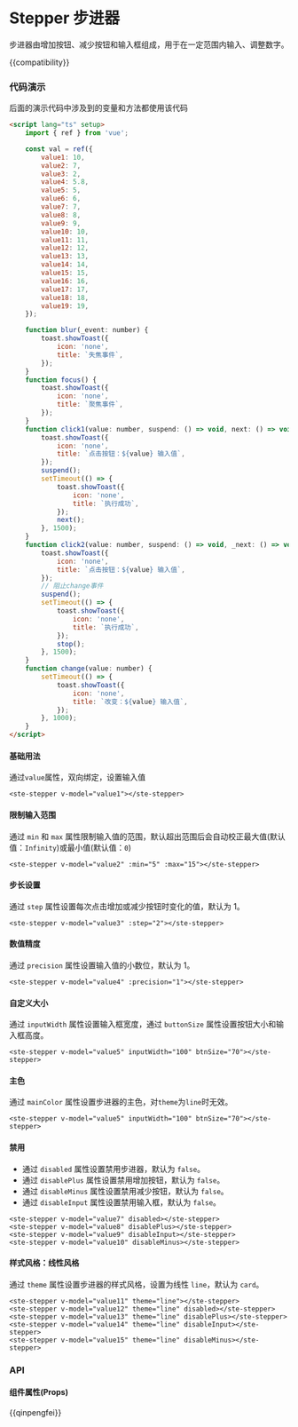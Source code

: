 # Stepper 步进器

步进器由增加按钮、减少按钮和输入框组成，用于在一定范围内输入、调整数字。

{{compatibility}}

### 代码演示

后面的演示代码中涉及到的变量和方法都使用该代码

```html
<script lang="ts" setup>
    import { ref } from 'vue';

    const val = ref({
        value1: 10,
        value2: 7,
        value3: 2,
        value4: 5.8,
        value5: 5,
        value6: 6,
        value7: 7,
        value8: 8,
        value9: 9,
        value10: 10,
        value11: 11,
        value12: 12,
        value13: 13,
        value14: 14,
        value15: 15,
        value16: 16,
        value17: 17,
        value18: 18,
        value19: 19,
    });

    function blur(_event: number) {
        toast.showToast({
            icon: 'none',
            title: `失焦事件`,
        });
    }
    function focus() {
        toast.showToast({
            icon: 'none',
            title: `聚焦事件`,
        });
    }
    function click1(value: number, suspend: () => void, next: () => void, _stop: () => void) {
        toast.showToast({
            icon: 'none',
            title: `点击按钮：${value} 输入值`,
        });
        suspend();
        setTimeout(() => {
            toast.showToast({
                icon: 'none',
                title: `执行成功`,
            });
            next();
        }, 1500);
    }
    function click2(value: number, suspend: () => void, _next: () => void, stop: () => void) {
        toast.showToast({
            icon: 'none',
            title: `点击按钮：${value} 输入值`,
        });
        // 阻止change事件
        suspend();
        setTimeout(() => {
            toast.showToast({
                icon: 'none',
                title: `执行成功`,
            });
            stop();
        }, 1500);
    }
    function change(value: number) {
        setTimeout(() => {
            toast.showToast({
                icon: 'none',
                title: `改变：${value} 输入值`,
            });
        }, 1000);
    }
</script>
```

#### 基础用法

通过`value`属性，双向绑定，设置输入值

```
<ste-stepper v-model="value1"></ste-stepper>
```

#### 限制输入范围

通过 `min` 和 `max` 属性限制输入值的范围，默认超出范围后会自动校正最大值(默认值：`Infinity`)或最小值(默认值：`0`)

```
<ste-stepper v-model="value2" :min="5" :max="15"></ste-stepper>
```

#### 步长设置

通过 `step` 属性设置每次点击增加或减少按钮时变化的值，默认为 1。

```
<ste-stepper v-model="value3" :step="2"></ste-stepper>
```

#### 数值精度

通过 `precision` 属性设置输入值的小数位，默认为 1。

```
<ste-stepper v-model="value4" :precision="1"></ste-stepper>
```

#### 自定义大小

通过 `inputWidth` 属性设置输入框宽度，通过 `buttonSize` 属性设置按钮大小和输入框高度。

```
<ste-stepper v-model="value5" inputWidth="100" btnSize="70"></ste-stepper>
```

#### 主色

通过 `mainColor` 属性设置步进器的主色，对`theme`为`line`时无效。

```
<ste-stepper v-model="value5" inputWidth="100" btnSize="70"></ste-stepper>
```

#### 禁用

-   通过 `disabled` 属性设置禁用步进器，默认为 `false`。
-   通过 `disablePlus` 属性设置禁用增加按钮，默认为 `false`。
-   通过 `disableMinus` 属性设置禁用减少按钮，默认为 `false`。
-   通过 `disableInput` 属性设置禁用输入框，默认为 `false`。

```
<ste-stepper v-model="value7" disabled></ste-stepper>
<ste-stepper v-model="value8" disablePlus></ste-stepper>
<ste-stepper v-model="value9" disableInput></ste-stepper>
<ste-stepper v-model="value10" disableMinus></ste-stepper>
```

#### 样式风格：线性风格

通过 `theme` 属性设置步进器的样式风格，设置为线性 `line`，默认为 `card`。

```
<ste-stepper v-model="value11" theme="line"></ste-stepper>
<ste-stepper v-model="value12" theme="line" disabled></ste-stepper>
<ste-stepper v-model="value13" theme="line" disablePlus></ste-stepper>
<ste-stepper v-model="value14" theme="line" disableInput></ste-stepper>
<ste-stepper v-model="value15" theme="line" disableMinus></ste-stepper>
```

### API

#### 组件属性(Props)

<!-- props -->

{{qinpengfei}}
